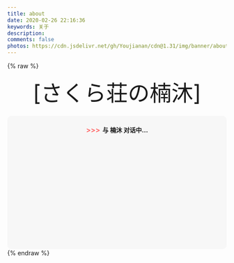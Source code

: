 ```yaml
---
title: about
date: 2020-02-26 22:16:36
keywords: 关于
description: 
comments: false
photos: https://cdn.jsdelivr.net/gh/Youjianan/cdn@1.31/img/banner/about.jpg
---
```

{% raw %}
<!-- 因为vue和botui更新导致bug,现将对话移至js下的botui中配置 -->
<div class="entry-content">
  <div class="moe-mashiro" style="text-align:center; font-size: 50px; margin-bottom: 20px;">[さくら荘の楠沐]</div>
  <div id="hello-mashiro" class="popcontainer" style="min-height: 300px; padding: 2px 6px 4px; background-color: rgba(242, 242, 242, 0.5); border-radius: 10px;">
    <center><h4><span style="margin-right: 5px; font-size: 16px; color: #FF6D6D;">>>></span>与 楠沐 对话中...</h4></center>
    <bot-ui></botui>
  </div>
</div>
<script src="/js/botui.js"></script>
<script>
bot_ui_ini()
</script>
{% endraw %}